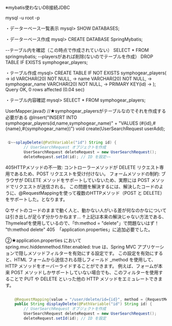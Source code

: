 ※mybatis使わないDB接続JDBC

mysql -u root -p 

・データーベース一覧表示 mysql> SHOW DATABASES;

・データーベース作成 mysql> CREATE DATABASE SpringMybatis;

--テーブル内を確認（この時点で作成されていない） SELECT * FROM springmybatis; --playersがあれば削除(ないのでテーブルを作成） DROP TABLE IF EXISTS symphogear_players;

・テーブル作成 mysql> CREATE TABLE IF NOT EXISTS symphogear_players( -> id VARCHAR(20) NOT NULL, -> name VARCHAR(20) NOT NULL, -> symphogear_name VARCHAR(20) NOT NULL, -> PRIMARY KEY(id) -> ); Query OK, 0 rows affected (0.04 sec)

・テーブル内容確認 mysql> SELECT * FROM symphogear_players;

UserMapper.javaの //★symphogear_playersがテーブルなのでそれを作成する必要がある
@Insert("INSERT INTO symphogear_players(id,name,symphogear_name)" + "VALUES (#{id},#{name},#{symphogear_name})") void create(UserSearchRequest userAdd);



```controller.java

 ①~~splayDelete(@PathVariable("id") String id) {
        // UserSearchRequest オブジェクトを作成
        UserSearchRequest deleteRequest = new UserSearchRequest();
        deleteRequest.setId(id); // ID を設定~~
```
405HTTPメソッドの不一致: コントローラーメソッドが DELETE リクエスト専用であるため、POST リクエストを受け付けない。
フォームメソッドの制約: ブラウザが DELETE メソッドをサポートしていないため、実際には POST メソッドでリクエストが送信される。
この問題を解決するには、解決したコードのように、@RequestMappingを使って複数のHTTPメソッド（POST と DELETE）をサポートした。となります。

Q:サイトのコードのままで動く人と、動かない人がいる差が何なのかなについては引き出しが足らず分かりかねます…
↑上記は本来の解決じゃない方法である、Thymeleafを使用しているので、「th:method = "delete"」で問題ないはず！
"th:method delete" 405　「application.properties」に追加必要でした。

②★application.properties において spring.mvc.hiddenmethod.filter.enabled: true は、Spring MVC アプリケーションで隠しメソッドフィルターを有効にする設定です。
この設定を有効にすると、HTML フォームから送信される隠しフィールド _method を使用して、HTTP メソッドをオーバーライドすることができます。
例えば、フォームが本来 POST メソッドしかサポートしていない場合でも、このフィルターを使用することで PUT や DELETE といった他の HTTP メソッドをエミュレートできます。

```controller.java

    @RequestMapping(value = "/user/delete/id={id}", method = {RequestMethod.POST, RequestMethod.DELETE})
    public String displayDelete(@PathVariable("id") String id) {
        // UserSearchRequest オブジェクトを作成
        UserSearchRequest deleteRequest = new UserSearchRequest();
        deleteRequest.setId(id); // ID を設定
```
